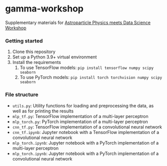 # gamma-workshop
Supplementary materials for [Astroparticle Physics meets Data Science Workshop](https://lp.jetbrains.com/astroparticle-physics-meets-data-science-workshop/)

### Getting started
1. Clone this repository
2. Set up a Python 3.9+ virtual environment
3. Install the requirements
   1. To use TensorFlow models: `pip install tensorflow numpy scipy seaborn`
   2. To use PyTorch models: `pip install torch torchvision numpy scipy seaborn`

### File structure
- `utils.py`: Utility functions for loading and preprocessing the data, as well as for printing the results
- `mlp_tf.py`: TensorFlow implementation of a multi-layer perceptron
- `mlp_torch.py`: PyTorch implementation of a multi-layer perceptron
- `cnn_tf.py`: TensorFlow implementation of a convolutional neural network
- `cnn_tf.ipynb`: Jupyter notebook with a TensorFlow implementation of a convolutional neural network
- `mlp_torch.ipynb`: Jupyter notebook with a PyTorch implementation of a multi-layer perceptron
- `mlp_torch.ipynb`: Jupyter notebook with a PyTorch implementation of a convolutional neural network